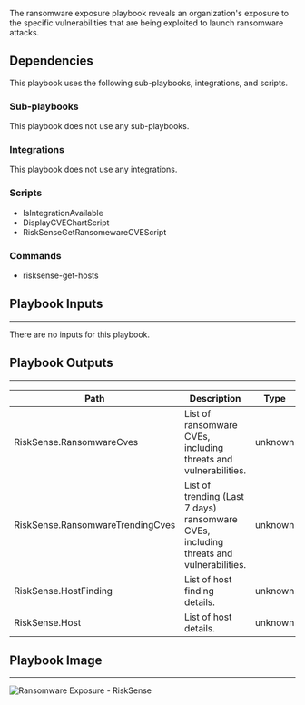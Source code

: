 The ransomware exposure playbook reveals an organization's exposure to the specific vulnerabilities that are being exploited to launch ransomware attacks.

## Dependencies
This playbook uses the following sub-playbooks, integrations, and scripts.

### Sub-playbooks
This playbook does not use any sub-playbooks.

### Integrations
This playbook does not use any integrations.

### Scripts
* IsIntegrationAvailable
* DisplayCVEChartScript
* RiskSenseGetRansomewareCVEScript

### Commands
* risksense-get-hosts

## Playbook Inputs
---
There are no inputs for this playbook.

## Playbook Outputs
---

| **Path** | **Description** | **Type** |
| --- | --- | --- |
| RiskSense.RansomwareCves | List of ransomware CVEs, including threats and vulnerabilities. | unknown |
| RiskSense.RansomwareTrendingCves | List of trending \(Last 7 days\) ransomware CVEs, including threats and vulnerabilities. | unknown |
| RiskSense.HostFinding | List of host finding details. | unknown |
| RiskSense.Host | List of host details. | unknown |

## Playbook Image
---
![Ransomware Exposure - RiskSense](../../doc_files/Ransomware_Exposure_-_RiskSense.png/n)
